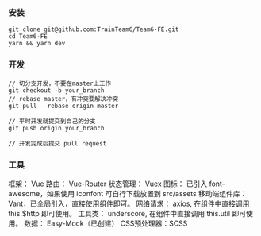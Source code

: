 
### 安装

    git clone git@github.com:TrainTeam6/Team6-FE.git
    cd Team6-FE
    yarn && yarn dev

### 开发

    // 切分支开发，不要在master上工作
    git checkout -b your_branch
    // rebase master，有冲突要解决冲突
    git pull --rebase origin master

    // 平时开发就提交到自己的分支
    git push origin your_branch

    // 开发完成后提交 pull request


### 工具

  框架： Vue
  路由： Vue-Router
  状态管理： Vuex
  图标： 已引入 font-awesome，如果使用 iconfont 可自行下载放置到 src/assets
  移动端组件库： Vant，已全局引入，直接使用组件即可。
  网络请求： axios, 在组件中直接调用 this.$http 即可使用。
  工具类： underscore, 在组件中直接调用 this.util 即可使用。
  数据： Easy-Mock（已创建）
  CSS预处理器：SCSS


